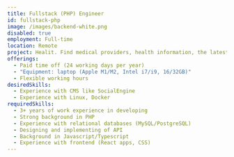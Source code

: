 ```yaml
---
title: Fullstack (PHP) Engineer
id: fullstack-php
image: /images/backend-white.png
disabled: true
employment: Full-time
location: Remote
project: Healit. Find medical providers, health information, the latest in treatments, and much more.
offerings:
  - Paid time off (24 working days per year)
  - "Equipment: laptop (Apple M1/M2, Intel i7/i9, 16/32GB)"
  - Flexible working hours
desiredSkills:
  - Experience with CMS like SocialEngine
  - Experience with Linux, Docker
requiredSkills:
  - 3+ years of work experience in developing
  - Strong background in PHP
  - Experience with relational databases (MySQL/PostgreSQL)
  - Designing and implementing of API
  - Background in Javascript/Typescript
  - Experience with frontend (React apps, CSS)
---
```

